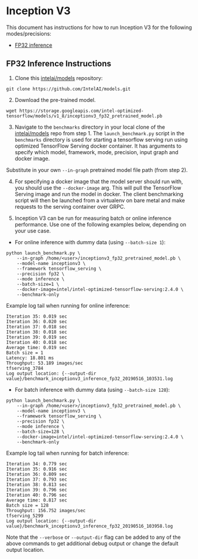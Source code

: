 # Inception V3

This document has instructions for how to run Inception V3 for the
following modes/precisions:
* [FP32 inference](#fp32-inference-instructions)

## FP32 Inference Instructions

1. Clone this [intelai/models](https://github.com/IntelAI/models)
repository:

```
git clone https://github.com/IntelAI/models.git
```

2. Download the pre-trained model.
```
wget https://storage.googleapis.com/intel-optimized-tensorflow/models/v1_8/inceptionv3_fp32_pretrained_model.pb
```

3. Navigate to the `benchmarks` directory in your local clone of
the [intelai/models](https://github.com/IntelAI/models) repo from step 1.
The `launch_benchmark.py` script in the `benchmarks` directory is
used for starting a tensorflow serving run using optimized TensorFlow Serving docker
container. It has arguments to specify which model, framework, mode,
precision, input graph and docker image.

Substitute in your own `--in-graph` pretrained model file path (from step 2).

4. For specifying a docker image that the model server should run with, you should use the `--docker-image` arg. This will pull the TensorFlow Serving image and run the model in docker. The client benchmarking script will then be launched from a virtualenv on bare metal and make requests to the serving container over GRPC.

5. Inception V3 can be run for measuring batch or online inference performance. Use one of the following examples below,
depending on your use case.

* For online inference with dummy data (using `--batch-size 1`):

```
python launch_benchmark.py \
    --in-graph /home/<user>/inceptionv3_fp32_pretrained_model.pb \
    --model-name inceptionv3 \
    --framework tensorflow_serving \
    --precision fp32 \
    --mode inference \
    --batch-size=1 \
    --docker-image=intel/intel-optimized-tensorflow-serving:2.4.0 \
    --benchmark-only
```
Example log tail when running for online inference:
```
Iteration 35: 0.019 sec
Iteration 36: 0.020 sec
Iteration 37: 0.018 sec
Iteration 38: 0.018 sec
Iteration 39: 0.019 sec
Iteration 40: 0.018 sec
Average time: 0.019 sec
Batch size = 1
Latency: 18.801 ms
Throughput: 53.189 images/sec
tfserving_3784
Log output location: {--output-dir value}/benchmark_inceptionv3_inference_fp32_20190516_103531.log
```

* For batch inference with dummy data (using `--batch-size 128`):

```
python launch_benchmark.py \
    --in-graph /home/<user>/inceptionv3_fp32_pretrained_model.pb \
    --model-name inceptionv3 \
    --framework tensorflow_serving \
    --precision fp32 \
    --mode inference \
    --batch-size=128 \
    --docker-image=intel/intel-optimized-tensorflow-serving:2.4.0 \
    --benchmark-only
```
Example log tail when running for batch inference:
```
Iteration 34: 0.779 sec
Iteration 35: 0.916 sec
Iteration 36: 0.809 sec
Iteration 37: 0.793 sec
Iteration 38: 0.813 sec
Iteration 39: 0.796 sec
Iteration 40: 0.796 sec
Average time: 0.817 sec
Batch size = 128
Throughput: 156.752 images/sec
tfserving_5299
Log output location: {--output-dir value}/benchmark_inceptionv3_inference_fp32_20190516_103958.log
```

Note that the `--verbose` or `--output-dir` flag can be added to any of the above commands
to get additional debug output or change the default output location.
